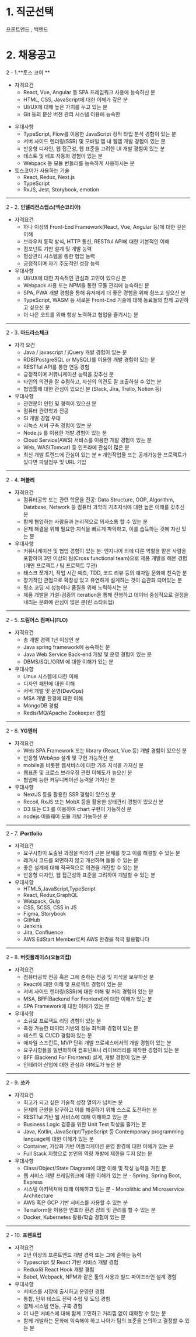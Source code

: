 # 1. 직군선택

프론트엔드 , 백엔드

# 2. 채용공고

2 - 1.**토스 코어 **

- 자격요건
  + React, Vue, Angular 등 SPA 프레임워크 사용에 능숙하신 분
  + HTML, CSS, JavaScript에 대한 이해가 깊은 분
  + UI/UX에 대해 높은 가치를 두고 있는 분
  + Git 등의 분산 버전 관리 시스템 이용에 능숙한 

+ 우대사항
  + TypeScript, Flow를 이용한 JavaScript 정적 타입 분석 경험이 있는 분
  + 서버 사이드 렌더링(SSR) 및 모바일 앱 내 웹앱 개발 경험이 있는 분
  + 반응형 디자인, 웹 접근성, 웹 표준을 고려한 UI 개발 경험이 있는 분
  + 테스트 및 배포 자동화 경험이 있는 분
  + Webpack 등 모듈 번들러를 능숙하게 사용하시는 분
+ 토스코어가 사용하는 기술
  + React, Redux, Next.js
  + TypeScript
  + RxJS, Jest, Storybook, emotion

----

2 - 2. **인텔리전스랩스(넥슨코리아)**

+ 자격요건
  + 하나 이상의 Front-End Framework(React, Vue, Angular 등)에 대한 깊은 이해
  + 브라우저 동작 방식, HTTP 통신, RESTful API에 대한 기본적인 이해
  + 컴포넌트 기반 설계 및 개발 능력
  + 형상관리 시스템을 통한 협업 능력
  + 긍정적이며 자기 주도적인 성장 능력
+ 우대사항
  - UI/UX에 대한 지속적인 관심과 고민이 있으신 분
  - Webpack 사용 또는 NPM을 통한 모듈 관리에 능숙하신 분
  - SPA, PWA 개발 경험을 통해 유저에게 더 좋은 경험을 위해 힘쓰고 싶으신 분
  - TypeScript, WASM 등 새로운 Front-End 기술에 대해 동료들와 함께 고민하고 싶으신 분
  - 더 나은 코드를 위해 항상 노력하고 협업을 즐기시는 분

----

2 - 3.  **마드라스체크**

+ 자격 요건
  + Java / javascript / jQuery 개발 경험이 있는 분
  +  RDB(PostgreSQL or MySQL)를 이용한 개발 경험이 있는 분
  +  RESTful API를 통한 연동 경험
  + 긍정적이며 커뮤니케이션 능력을 갖추신 분
  + 타인의 의견을 잘 수렴하고, 자신의 의견도 잘 표출하실 수 있는 분
  + 협업툴에 대한 관심이 있으신 분 (Slack, Jira, Trello, Notion 등)
+ 우대사항
  + 관련분야 인턴 및 경력이 있으신 분
  + 컴퓨터 관련학과 전공
  +  SI 개발 경험 우대
  + 리눅스 서버 구축 경험이 있는 분
  +  Node.js 를 이용한 개발 경험이 있는 분
  + Cloud Service(AWS) 서비스를 이용한 개발 경험이 있는 분
  + Web, WAS(Tomcat) 등 인프라에 관심이 많은 분
  + 최신 개발 트렌드에 관심이 있는 분
    ※ 개인작업물 또는 공개가능한 프로젝트가 있다면 파일첨부 및 URL 기입

----

2 - 4. **퍼블리**

+ 자격요건
  + 컴퓨터공학 또는 관련 학문을 전공: Data Structure, OOP, Algorithm, Database, Network 등 컴퓨터 과학의 기초지식에 대한 높은 이해를 갖추신 분
  +  함께 협업하는 사람들과 논리적으로 의사소통 할 수 있는 분
  + 문제 해결을 위해 필요한 지식을 빠르게 파악하고, 이를 습득하는 것에 자신 있는 분
+ 우대사항
  + 커뮤니케이션 및 협업 경험이 있는 분: 엔지니어 외에 다른 역할을 맡은 사람을 포함하여 3인 이상의 팀(Cross functional team)으로 제품 개발을 해본 경험 (개인 프로젝트 / 팀 프로젝트 무관)
  + 태스크 쪼개기, 작업 시간 예측, TDD, 코드 리뷰 등의 애자일 문화에 친숙한 분
  + 장기적인 관점으로 확장성 있고 유연하게 설계하는 것이 습관화 되어있는 분
  + 평소 코딩 시 성능이나 품질을 위해 노력하시는 분
  + 제품 개발을 가설-검증의 iteration을 통해 진행하고 데이터 중심적으로 결정을 내리는 문화에 관심이 많은 분(린 스타트업)

---

2 - 5. **드림어스 컴퍼니(FLO)**

+ 자격요건
  + 총 개발 경력 1년 이상인 분
  + Java spring framework에 능숙하신 분
  + Java Web Service Back-end 개발 및 운영 경험이 있는 분
  + DBMS/SQL/ORM 에 대한 이해가 있는 분
+ 우대사항
  + Linux 시스템에 대한 이해
  + 디자인 패턴에 대한 이해
  + 서버 개발 및 운영(DevOps)
  + MSA 개발 환경에 대한 이해
  + MongoDB 경험
  + Redis/MQ/Apache Zookeeper 경험

---

2 - 6. **YG엔터**

+ 자격요건
  + Web SPA Framework 또는 library (React, Vue 등) 개발 경험이 있으신 분
  + 반응형 WebApp 설계 및 구현 가능하신 분
  + mobile을 비롯한 웹서비스에 대한 기초 지식을 가지신 분
  + 웹표준 및 크로스 브라우징 관련 이해도가 높으신 분
  + 협업에 능한 커뮤니케이션 능력을 가지신 분
+ 우대사항
  + NextJS 등을 활용한 SSR 경험이 있으신 분
  + Recoil, RxJS 또는 MobX 등을 활용한 상태관리 경험이 있으신 분
  + D3 또는 C3 를 이용하여 chart 구현이 가능하신 분
  + nodejs 미들웨어 모듈 개발 가능하신 분

---

2 - 7. **iPortfolio**

+ 자격요건
  + 요구사항이 도출된 과정을 따라가 근본 문제를 찾고 이를 해결할 수 있는 분
  + 레거시 코드를 외면하지 않고 개선하며 돌볼 수 있는 분
  + 좋은 설계에 대해 적극적으로 의견을 개진할 수 있는 분
  + 반응형 디자인, 웹 접근성와 표준을 고려하여 개발할 수 있는 분
+ 우대사항
  + HTML5,JavaScript,TypeScript
  + React, Redux,GraphQL
  + Webpack, Gulp
  + CSS, SCSS, CSS in JS
  + Figma, Storybook
  + GitHub
  + Jenkins
  + Jira, Confluence
  + AWS EdStart Member로써 AWS 환경을 적극 활용합니다

---

2 - 8. **버킷플레이스(오늘의집)**

* 자격요건
  + 컴퓨터공학 전공 혹은 그에 준하는 전공 및 지식을 보유하신 분
  + React에 대한 이해 및 프로젝트 경험이 있는 분
  + 서버 사이드 렌더링(SSR)에 대한 이해 및 처리 경험이 있는 분
  + MSA, BFF(Backend For Frontend)에 대한 이해가 있는 분
  + SPA Framework에 대한 이해가 있는 분
* 우대사항
  + 소규모 프로젝트 리딩 경험이 있는 분
  + 측정 가능한 데이터 기반의 성능 최적화 경험이 있는 분
  + 테스트 및 CI/CD 경험이 있는 분
  + 애자일 스프린트, MVP 단위 개발 프로세스에서의 개발 경험이 있는 분
  + 요구사항들을 일반화하여 컴포넌트나 라이브러리를 제작한 경험이 있는 분
  + BFF (Backend For Frontend) 설계, 개발 경험이 있는 분
  + 인테리어 산업에 대한 관심과 이해도가 높은 분

---

2 - 9. **쏘카**

+ 자격요건
  + 최고가 되고 싶은 기술적 성장 열의가 넘치는 분
  + 문제의 근원을 탐구하고 이를 해결하기 위해 스스로 도전하는 분
  + RESTful 기반 웹 서비스에 대해 이해하고 있는 분
  + Business Logic 검증을 위한 Unit Test 작성을 즐기는 분
  + Java, Kotlin, JavaScript/TypeScript 등 Contemporary programming language에 대한 이해가 있는 분
  + Container, 가상화 기반 어플리케이션 운영 환경에 대한 이해가 있는 분
  + Full Stack 지향으로 본인의 역량 개발에 제한을 두지 않는 분
+ 우대사항
  + Class/Object/State Diagram에 대한 이해 및 작성 능력을 가진 분
  + 웹 서비스 개발 프레임워크에 대한 이해가 있는 분 - Spring, Spring Boot, Express
  + 시스템 아키텍처에 대해 이해하고 있는 분 - Monolithic and Microservice Architecture
  + AWS 혹은 GCP 기반 서비스를 사용할 수 있는 분
  + Terraform을 이용한 인프라 환경 정의 및 관리를 할 수 있는 분
  + Docker, Kubernetes 활용/학습 경험이 있는 분

---

2 - 10.  **프렌트립**

* 자격요건
  + 2년 이상의 프론트엔드 개발 경력 또는 그에 준하는 능력
  + Typescript 및 React 기반 서비스 개발 경험
  + Redux와 React Hook 개발 경험
  + Babel, Webpack, NPM과 같은 툴의 사용과 빌드 파이프라인 설계 경험
* 우대사항
  + 서비스를 시장에 출시하고 운영한 경험
  + 통합, 단위 테스트 전략 수립 및 도입 경험
  + 결제 시스템 연동, 구축 경험
  + 더 나은 서비스에 대해 함께 고민하고 거리낌 없이 대화할 수 있는 분
  + 함께 개발하는 문화에 익숙해야 하고 나아가 팀의 표준을 논의하고 결정할 수 있는 분